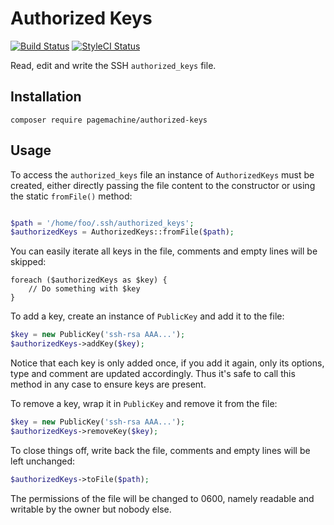 # Authorized Keys

[![Build Status](https://img.shields.io/travis/pagemachine/authorized-keys/master.svg?style=flat-square)](https://travis-ci.org/pagemachine/authorized-keys) [![StyleCI Status](https://styleci.io/repos/81341762/shield)](https://styleci.io/repos/81341762)

Read, edit and write the SSH `authorized_keys` file.

## Installation

    composer require pagemachine/authorized-keys

## Usage

To access the `authorized_keys` file an instance of `AuthorizedKeys` must be created, either directly passing the file content to the constructor or using the static `fromFile()` method:

```php

$path = '/home/foo/.ssh/authorized_keys';
$authorizedKeys = AuthorizedKeys::fromFile($path);
```

You can easily iterate all keys in the file, comments and empty lines will be skipped:

```
foreach ($authorizedKeys as $key) {
    // Do something with $key
}
```

To add a key, create an instance of `PublicKey` and add it to the file:

```php
$key = new PublicKey('ssh-rsa AAA...');
$authorizedKeys->addKey($key);
```

Notice that each key is only added once, if you add it again, only its options, type and comment are updated accordingly. Thus it's safe to call this method in any case to ensure keys are present.

To remove a key, wrap it in `PublicKey` and remove it from the file:

```php
$key = new PublicKey('ssh-rsa AAA...');
$authorizedKeys->removeKey($key);
```

To close things off, write back the file, comments and empty lines will be left unchanged:

```php
$authorizedKeys->toFile($path);
```

The permissions of the file will be changed to 0600, namely readable and writable by the owner but nobody else.
